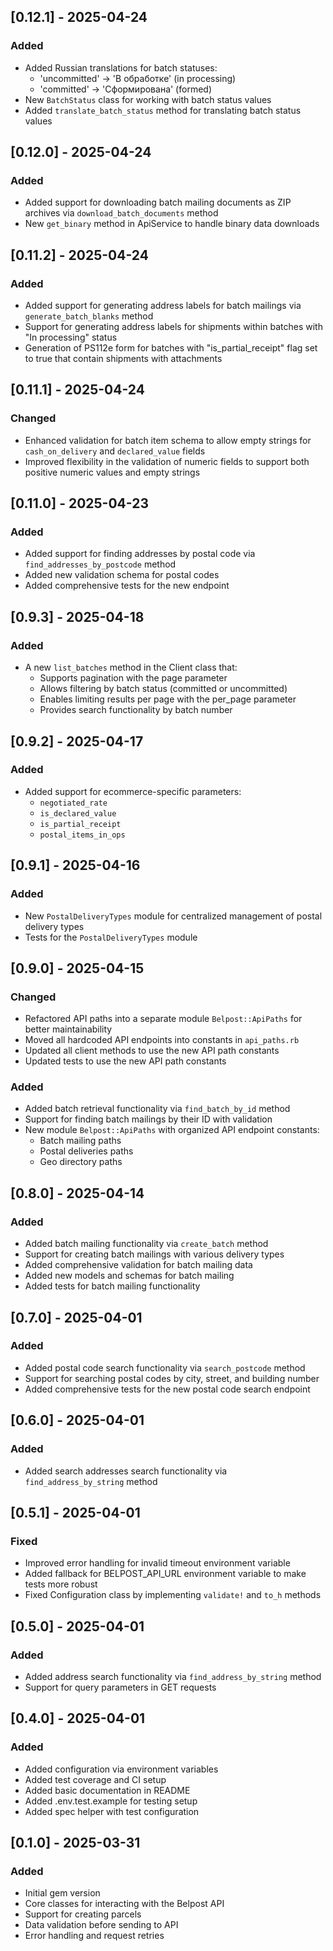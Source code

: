 ## [0.12.1] - 2025-04-24
### Added
- Added Russian translations for batch statuses:
  - 'uncommitted' -> 'В обработке' (in processing)
  - 'committed' -> 'Сформирована' (formed)
- New `BatchStatus` class for working with batch status values
- Added `translate_batch_status` method for translating batch status values

## [0.12.0] - 2025-04-24
### Added
- Added support for downloading batch mailing documents as ZIP archives via `download_batch_documents` method
- New `get_binary` method in ApiService to handle binary data downloads

## [0.11.2] - 2025-04-24
### Added
- Added support for generating address labels for batch mailings via `generate_batch_blanks` method
- Support for generating address labels for shipments within batches with "In processing" status
- Generation of PS112e form for batches with "is_partial_receipt" flag set to true that contain shipments with attachments

## [0.11.1] - 2025-04-24
### Changed
- Enhanced validation for batch item schema to allow empty strings for `cash_on_delivery` and `declared_value` fields
- Improved flexibility in the validation of numeric fields to support both positive numeric values and empty strings

## [0.11.0] - 2025-04-23
### Added
- Added support for finding addresses by postal code via `find_addresses_by_postcode` method
- Added new validation schema for postal codes
- Added comprehensive tests for the new endpoint

## [0.9.3] - 2025-04-18
### Added
- A new `list_batches` method in the Client class that:
  - Supports pagination with the page parameter
  - Allows filtering by batch status (committed or uncommitted)
  - Enables limiting results per page with the per_page parameter
  - Provides search functionality by batch number

## [0.9.2] - 2025-04-17
### Added
- Added support for ecommerce-specific parameters:
  - `negotiated_rate`
  - `is_declared_value`
  - `is_partial_receipt`
  - `postal_items_in_ops`

## [0.9.1] - 2025-04-16
### Added
- New `PostalDeliveryTypes` module for centralized management of postal delivery types
- Tests for the `PostalDeliveryTypes` module

## [0.9.0] - 2025-04-15
### Changed
- Refactored API paths into a separate module `Belpost::ApiPaths` for better maintainability
- Moved all hardcoded API endpoints into constants in `api_paths.rb`
- Updated all client methods to use the new API path constants
- Updated tests to use the new API path constants

### Added
- Added batch retrieval functionality via `find_batch_by_id` method
- Support for finding batch mailings by their ID with validation
- New module `Belpost::ApiPaths` with organized API endpoint constants:
  - Batch mailing paths
  - Postal deliveries paths
  - Geo directory paths

## [0.8.0] - 2025-04-14
### Added
- Added batch mailing functionality via `create_batch` method
- Support for creating batch mailings with various delivery types
- Added comprehensive validation for batch mailing data
- Added new models and schemas for batch mailing
- Added tests for batch mailing functionality

## [0.7.0] - 2025-04-01
### Added
- Added postal code search functionality via `search_postcode` method
- Support for searching postal codes by city, street, and building number
- Added comprehensive tests for the new postal code search endpoint

## [0.6.0] - 2025-04-01
### Added
- Added search addresses search functionality via `find_address_by_string` method

## [0.5.1] - 2025-04-01
### Fixed
- Improved error handling for invalid timeout environment variable
- Added fallback for BELPOST_API_URL environment variable to make tests more robust
- Fixed Configuration class by implementing `validate!` and `to_h` methods

## [0.5.0] - 2025-04-01
### Added
- Added address search functionality via `find_address_by_string` method
- Support for query parameters in GET requests

## [0.4.0] - 2025-04-01
### Added
- Added configuration via environment variables
- Added test coverage and CI setup
- Added basic documentation in README
- Added .env.test.example for testing setup
- Added spec helper with test configuration


## [0.1.0] - 2025-03-31
### Added
- Initial gem version
- Core classes for interacting with the Belpost API
- Support for creating parcels
- Data validation before sending to API
- Error handling and request retries

